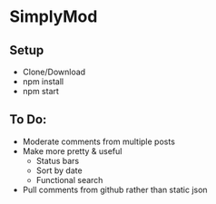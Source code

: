 # SimplyMod

## Setup
+ Clone/Download
+ npm install
+ npm start

## To Do:

+ Moderate comments from multiple posts
+ Make more pretty & useful
	+ Status bars
	+ Sort by date 
	+ Functional search
+ Pull comments from github rather than static json
